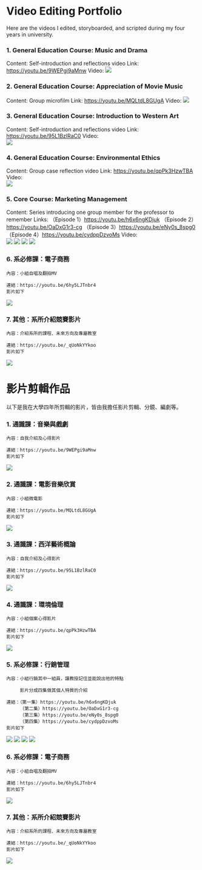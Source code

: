 # Video Editing Portfolio

Here are the videos I edited, storyboarded, and scripted during my four years in university.

### 1. General Education Course: Music and Drama
Content: Self-introduction and reflections video
Link: https://youtu.be/9WEPgi9aMnw
Video:
[![](https://res.cloudinary.com/marcomontalbano/image/upload/v1681732492/video_to_markdown/images/youtube--9WEPgi9aMnw-c05b58ac6eb4c4700831b2b3070cd403.jpg)](https://youtu.be/9WEPgi9aMnw "")
    
    
### 2. General Education Course: Appreciation of Movie Music
Content: Group microfilm
Link: https://youtu.be/MQLtdL8GUgA
Video:
[![](https://res.cloudinary.com/marcomontalbano/image/upload/v1681732463/video_to_markdown/images/youtube--MQLtdL8GUgA-c05b58ac6eb4c4700831b2b3070cd403.jpg)](https://youtu.be/MQLtdL8GUgA "")


### 3. General Education Course: Introduction to Western Art
Content: Self-introduction and reflections video
Link: https://youtu.be/95L1BzlRaC0
Video:  
[![](https://res.cloudinary.com/marcomontalbano/image/upload/v1681732541/video_to_markdown/images/youtube--95L1BzlRaC0-c05b58ac6eb4c4700831b2b3070cd403.jpg)](https://youtu.be/95L1BzlRaC0 "")    


### 4. General Education Course: Environmental Ethics
Content: Group case reflection video
Link: https://youtu.be/qpPk3HzwTBA
Video:  
[![](https://res.cloudinary.com/marcomontalbano/image/upload/v1681732560/video_to_markdown/images/youtube--qpPk3HzwTBA-c05b58ac6eb4c4700831b2b3070cd403.jpg)](https://youtu.be/qpPk3HzwTBA "")    


### 5. Core Course: Marketing Management
Content: Series introducing one group member for the professor to remember
Links: 
    （Episode 1）https://youtu.be/h6x6ngKDjuk
    （Episode 2）https://youtu.be/OaDxG1r3-cg
    （Episode 3）https://youtu.be/eNy0s_8spg0
    （Episode 4）https://youtu.be/cydppDzvoMs
Video:    
[![](https://res.cloudinary.com/marcomontalbano/image/upload/v1681733341/video_to_markdown/images/youtube--h6x6ngKDjuk-c05b58ac6eb4c4700831b2b3070cd403.jpg)](https://youtu.be/h6x6ngKDjuk "")
[![](https://res.cloudinary.com/marcomontalbano/image/upload/v1681733497/video_to_markdown/images/youtube--OaDxG1r3-cg-c05b58ac6eb4c4700831b2b3070cd403.jpg)](https://youtu.be/OaDxG1r3-cg "")
[![](https://res.cloudinary.com/marcomontalbano/image/upload/v1681733605/video_to_markdown/images/youtube--eNy0s_8spg0-c05b58ac6eb4c4700831b2b3070cd403.jpg)](https://youtu.be/eNy0s_8spg0 "")
[![](https://res.cloudinary.com/marcomontalbano/image/upload/v1681733626/video_to_markdown/images/youtube--cydppDzvoMs-c05b58ac6eb4c4700831b2b3070cd403.jpg)](https://youtu.be/cydppDzvoMs "")


### 6. 系必修課：電子商務

    內容：小組自唱及翻拍MV 
    
    連結：https://youtu.be/6hy5LJTnbr4
    影片如下    
[![](https://res.cloudinary.com/marcomontalbano/image/upload/v1681732575/video_to_markdown/images/youtube--6hy5LJTnbr4-c05b58ac6eb4c4700831b2b3070cd403.jpg)](https://youtu.be/6hy5LJTnbr4 "") 


### 7. 其他：系所介紹競賽影片

    內容：介紹系所的課程、未來方向及專屬教室 
    
    連結：https://youtu.be/_qUoNkYYkoo
    影片如下    
[![](https://res.cloudinary.com/marcomontalbano/image/upload/v1681732590/video_to_markdown/images/youtube--_qUoNkYYkoo-c05b58ac6eb4c4700831b2b3070cd403.jpg)](https://youtu.be/_qUoNkYYkoo "")




# 影片剪輯作品

以下是我在大學四年所剪輯的影片，皆由我擔任影片剪輯、分鏡、編劇等。

### 1. 通識課：音樂與戲劇

    內容：自我介紹及心得影片 
    
    連結：https://youtu.be/9WEPgi9aMnw
    影片如下
[![](https://res.cloudinary.com/marcomontalbano/image/upload/v1681732492/video_to_markdown/images/youtube--9WEPgi9aMnw-c05b58ac6eb4c4700831b2b3070cd403.jpg)](https://youtu.be/9WEPgi9aMnw "")
    
    
### 2. 通識課：電影音樂欣賞

    內容：小組微電影 
    
    連結：https://youtu.be/MQLtdL8GUgA
    影片如下
[![](https://res.cloudinary.com/marcomontalbano/image/upload/v1681732463/video_to_markdown/images/youtube--MQLtdL8GUgA-c05b58ac6eb4c4700831b2b3070cd403.jpg)](https://youtu.be/MQLtdL8GUgA "")


### 3. 通識課：西洋藝術概論

    內容：自我介紹及心得影片 
    
    連結：https://youtu.be/95L1BzlRaC0
    影片如下    
[![](https://res.cloudinary.com/marcomontalbano/image/upload/v1681732541/video_to_markdown/images/youtube--95L1BzlRaC0-c05b58ac6eb4c4700831b2b3070cd403.jpg)](https://youtu.be/95L1BzlRaC0 "")    


### 4. 通識課：環境倫理

    內容：小組個案心得影片 
    
    連結：https://youtu.be/qpPk3HzwTBA
    影片如下    
[![](https://res.cloudinary.com/marcomontalbano/image/upload/v1681732560/video_to_markdown/images/youtube--qpPk3HzwTBA-c05b58ac6eb4c4700831b2b3070cd403.jpg)](https://youtu.be/qpPk3HzwTBA "")    


### 5. 系必修課：行銷管理

    內容：小組行銷其中一組員，讓教授記住並能說出他的特點
    
         影片分成四集做其個人特質的介紹
    
    連結：（第一集）https://youtu.be/h6x6ngKDjuk
         （第二集）https://youtu.be/OaDxG1r3-cg
         （第三集）https://youtu.be/eNy0s_8spg0
         （第四集）https://youtu.be/cydppDzvoMs
    影片如下    
[![](https://res.cloudinary.com/marcomontalbano/image/upload/v1681733341/video_to_markdown/images/youtube--h6x6ngKDjuk-c05b58ac6eb4c4700831b2b3070cd403.jpg)](https://youtu.be/h6x6ngKDjuk "")
[![](https://res.cloudinary.com/marcomontalbano/image/upload/v1681733497/video_to_markdown/images/youtube--OaDxG1r3-cg-c05b58ac6eb4c4700831b2b3070cd403.jpg)](https://youtu.be/OaDxG1r3-cg "")
[![](https://res.cloudinary.com/marcomontalbano/image/upload/v1681733605/video_to_markdown/images/youtube--eNy0s_8spg0-c05b58ac6eb4c4700831b2b3070cd403.jpg)](https://youtu.be/eNy0s_8spg0 "")
[![](https://res.cloudinary.com/marcomontalbano/image/upload/v1681733626/video_to_markdown/images/youtube--cydppDzvoMs-c05b58ac6eb4c4700831b2b3070cd403.jpg)](https://youtu.be/cydppDzvoMs "")


### 6. 系必修課：電子商務

    內容：小組自唱及翻拍MV 
    
    連結：https://youtu.be/6hy5LJTnbr4
    影片如下    
[![](https://res.cloudinary.com/marcomontalbano/image/upload/v1681732575/video_to_markdown/images/youtube--6hy5LJTnbr4-c05b58ac6eb4c4700831b2b3070cd403.jpg)](https://youtu.be/6hy5LJTnbr4 "") 


### 7. 其他：系所介紹競賽影片

    內容：介紹系所的課程、未來方向及專屬教室 
    
    連結：https://youtu.be/_qUoNkYYkoo
    影片如下    
[![](https://res.cloudinary.com/marcomontalbano/image/upload/v1681732590/video_to_markdown/images/youtube--_qUoNkYYkoo-c05b58ac6eb4c4700831b2b3070cd403.jpg)](https://youtu.be/_qUoNkYYkoo "")
